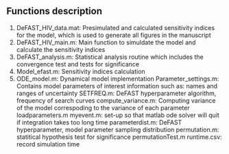 ## Functions description
1. DeFAST_HIV_data.mat: Presimulated and calculated sensitivity indices for the model, which is used to generate all figures in the manuscript
2. DeFAST_HIV_main.m: Main function to simuldate the model and calculate the sensitivity indices
3. DeFAST_analysis.m: Statistical analysis routine which includes the convergence test and tests for significance 
4. Model_efast.m: Sensitivity indices calculation 
5. ODE_model.m: Dynamical model implementation
Parameter_settings.m: Contains model parameters of interest information such as: names and ranges of uncertainty 
SETFREQ.m: DeFAST hyperparameter algorithm, frequency of search curves
compute_variance.m: Computing variance of the model correspoding to the variance of each parameter
loadparameters.m
myevent.m: set-up so that matlab ode solver will quit if integration takes too long time 
parameterdist.m: DeFAST hyperparameter, model parameter sampling distribution 
permutation.m: statitical hypothesis test for significance 
permutationTest.m
runtime.csv: record simulation time 
